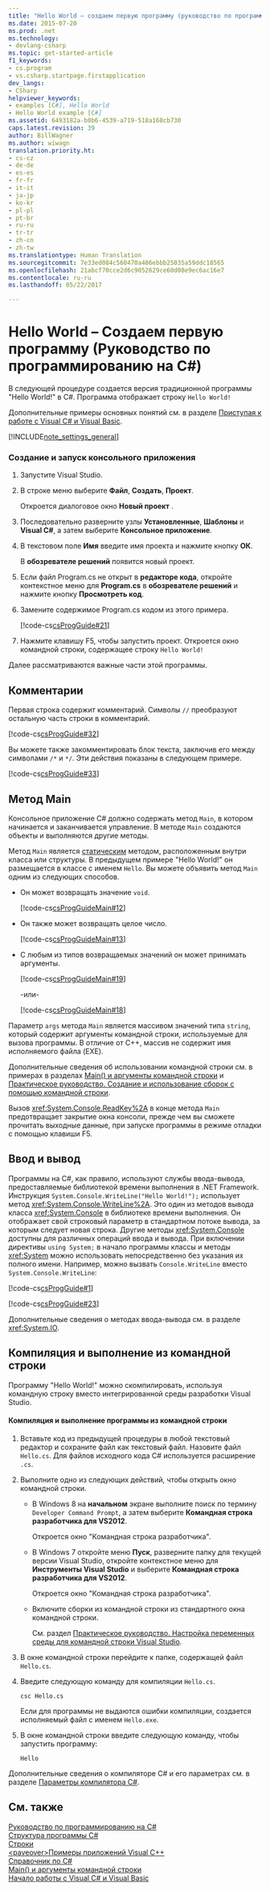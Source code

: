 ```yaml
---
title: "Hello World — создаем первую программу (руководство по программированию на C#) | Документы Майкрософт"
ms.date: 2015-07-20
ms.prod: .net
ms.technology:
- devlang-csharp
ms.topic: get-started-article
f1_keywords:
- cs.program
- vs.csharp.startpage.firstapplication
dev_langs:
- CSharp
helpviewer_keywords:
- examples [C#], Hello World
- Hello World example [C#]
ms.assetid: 6493182a-b0b6-4539-a719-518a168cb730
caps.latest.revision: 39
author: BillWagner
ms.author: wiwagn
translation.priority.ht:
- cs-cz
- de-de
- es-es
- fr-fr
- it-it
- ja-jp
- ko-kr
- pl-pl
- pt-br
- ru-ru
- tr-tr
- zh-cn
- zh-tw
ms.translationtype: Human Translation
ms.sourcegitcommit: 7e33ed084c560470a486ebbb25035a59ddc18565
ms.openlocfilehash: 21abcf70cce2d6c9052629ce60d08e9ec6ac16e7
ms.contentlocale: ru-ru
ms.lasthandoff: 05/22/2017

---
```

# <a name="hello-world----your-first-program-c-programming-guide"></a>Hello World – Создаем первую программу (Руководство по программированию на C#)
В следующей процедуре создается версия традиционной программы "Hello World!" в C#. Программа отображает строку `Hello World!`  
  
 Дополнительные примеры основных понятий см. в разделе [Приступая к работе с Visual C# и Visual Basic](https://docs.microsoft.com/visualstudio/ide/getting-started-with-visual-csharp-and-visual-basic).  
  
[!INCLUDE[note_settings_general](~/includes/note-settings-general-md.md)]  
  
### <a name="to-create-and-run-a-console-application"></a>Создание и запуск консольного приложения  
  
1.  Запустите Visual Studio.  
  
2.  В строке меню выберите **Файл**, **Создать**, **Проект**.  
  
     Откроется диалоговое окно **Новый проект** .  
  
3.  Последовательно разверните узлы **Установленные**, **Шаблоны** и **Visual C#**, а затем выберите **Консольное приложение**.  
  
4.  В текстовом поле **Имя** введите имя проекта и нажмите кнопку **ОК**.  
  
     В **обозревателе решений** появится новый проект.  
  
5.  Если файл Program.cs не открыт в **редакторе кода**, откройте контекстное меню для **Program.cs** в **обозревателе решений** и нажмите кнопку **Просмотреть код**.  
  
6.  Замените содержимое Program.cs кодом из этого примера.  
  
     [!code-cs[csProgGuide#21](../../../csharp/programming-guide/inside-a-program/codesnippet/CSharp/hello-world-your-first-program_1.cs)]  
  
7.  Нажмите клавишу F5, чтобы запустить проект. Откроется окно командной строки, содержащее строку `Hello World!`  
  
 Далее рассматриваются важные части этой программы.  
  
## <a name="comments"></a>Комментарии  
 Первая строка содержит комментарий. Символы `//` преобразуют остальную часть строки в комментарий.  
  
 [!code-cs[csProgGuide#32](../../../csharp/programming-guide/inside-a-program/codesnippet/CSharp/hello-world-your-first-program_2.cs)]  
  
 Вы можете также закомментировать блок текста, заключив его между символами `/*` и `*/`. Эти действия показаны в следующем примере.  
  
 [!code-cs[csProgGuide#33](../../../csharp/programming-guide/inside-a-program/codesnippet/CSharp/hello-world-your-first-program_3.cs)]  
  
## <a name="main-method"></a>Метод Main  
 Консольное приложение C# должно содержать метод `Main`, в котором начинается и заканчивается управление. В методе `Main` создаются объекты и выполняются другие методы.  
  
 Метод `Main` является [статическим](../../../csharp/language-reference/keywords/static.md) методом, расположенным внутри класса или структуры. В предыдущем примере "Hello World!" он размещается в классе с именем `Hello`. Вы можете объявить метод `Main` одним из следующих способов.  
  
-   Он может возвращать значение `void`.  
  
     [!code-cs[csProgGuideMain#12](../../../csharp/programming-guide/inside-a-program/codesnippet/CSharp/hello-world-your-first-program_4.cs)]  
  
-   Он также может возвращать целое число.  
  
     [!code-cs[csProgGuideMain#13](../../../csharp/programming-guide/inside-a-program/codesnippet/CSharp/hello-world-your-first-program_5.cs)]  
  
-   С любым из типов возвращаемых значений он может принимать аргументы.  
  
     [!code-cs[csProgGuideMain#19](../../../csharp/programming-guide/inside-a-program/codesnippet/CSharp/hello-world-your-first-program_6.cs)]  
  
     -или-  
  
     [!code-cs[csProgGuideMain#18](../../../csharp/programming-guide/inside-a-program/codesnippet/CSharp/hello-world-your-first-program_7.cs)]  
  
 Параметр `args` метода `Main` является массивом значений типа `string`, который содержит аргументы командной строки, используемые для вызова программы. В отличие от C++, массив не содержит имя исполняемого файла (EXE).  
  
 Дополнительные сведения об использовании командной строки см. в примерах в разделах [Main() и аргументы командной строки](../../../csharp/programming-guide/main-and-command-args/index.md) и [Практическое руководство. Создание и использование сборок с помощью командной строки](http://msdn.microsoft.com/library/70f65026-3687-4e9c-ab79-c18b97dd8be4).  
  
 Вызов <xref:System.Console.ReadKey%2A> в конце метода `Main` предотвращает закрытие окна консоли, прежде чем вы сможете прочитать выходные данные, при запуске программы в режиме отладки с помощью клавиши F5.  
  
## <a name="input-and-output"></a>Ввод и вывод  
 Программы на C#, как правило, используют службы ввода-вывода, предоставляемые библиотекой времени выполнения в .NET Framework. Инструкция `System.Console.WriteLine("Hello World!");` использует метод <xref:System.Console.WriteLine%2A>. Это один из методов вывода класса <xref:System.Console> в библиотеке времени выполнения. Он отображает свой строковый параметр в стандартном потоке вывода, за которым следует новая строка. Другие методы <xref:System.Console> доступны для различных операций ввода и вывода. При включении директивы `using System;` в начало программы классы и методы <xref:System> можно использовать непосредственно без указания их полного имени. Например, можно вызвать `Console.WriteLine` вместо `System.Console.WriteLine`:  
  
 [!code-cs[csProgGuide#1](../../../csharp/programming-guide/inside-a-program/codesnippet/CSharp/hello-world-your-first-program_8.cs)]  
  
 [!code-cs[csProgGuide#23](../../../csharp/programming-guide/inside-a-program/codesnippet/CSharp/hello-world-your-first-program_9.cs)]  
  
 Дополнительные сведения о методах ввода-вывода см. в разделе <xref:System.IO>.  
  
## <a name="command-line-compilation-and-execution"></a>Компиляция и выполнение из командной строки  
 Программу "Hello World!" можно скомпилировать, используя командную строку вместо интегрированной среды разработки Visual Studio.  
  
#### <a name="to-compile-and-run-from-a-command-prompt"></a>Компиляция и выполнение программы из командной строки  
  
1.  Вставьте код из предыдущей процедуры в любой текстовый редактор и сохраните файл как текстовый файл. Назовите файл `Hello.cs`. Для файлов исходного кода C# используется расширение `.cs`.  
  
2.  Выполните одно из следующих действий, чтобы открыть окно командной строки.  
  
    -   В Windows 8 на **начальном** экране выполните поиск по термину `Developer Command Prompt`, а затем выберите **Командная строка разработчика для VS2012**.  
  
         Откроется окно "Командная строка разработчика".  
  
    -   В Windows 7 откройте меню **Пуск**, разверните папку для текущей версии Visual Studio, откройте контекстное меню для **Инструменты Visual Studio** и выберите **Командная строка разработчика для VS2012**.  
  
         Откроется окно "Командная строка разработчика".  
  
    -   Включите сборки из командной строки из стандартного окна командной строки.  
  
         См. раздел [Практическое руководство. Настройка переменных среды для командной строки Visual Studio](../../../csharp/language-reference/compiler-options/how-to-set-environment-variables-for-the-visual-studio-command-line.md).  
  
3.  В окне командной строки перейдите к папке, содержащей файл `Hello.cs`.  
  
4.  Введите следующую команду для компиляции `Hello.cs`.  
  
     `csc Hello.cs`  
  
     Если для программы не выдаются ошибки компиляции, создается исполняемый файл с именем `Hello.exe`.  
  
5.  В окне командной строки введите следующую команду, чтобы запустить программу:  
  
     `Hello`  
  
 Дополнительные сведения о компиляторе C# и его параметрах см. в разделе [Параметры компилятора C#](../../../csharp/language-reference/compiler-options/index.md).
  
## <a name="see-also"></a>См. также  
 [Руководство по программированию на C#](../../../csharp/programming-guide/index.md)   
 [Структура программы C#](../../../csharp/programming-guide/inside-a-program/index.md)   
 [Строки](../../../csharp/programming-guide/strings/index.md)   
 [\<paveover>Примеры приложений Visual C++](http://msdn.microsoft.com/en-us/9a9d7aaa-51d3-4224-b564-95409b0f3e15)   
 [Справочник по C#](../../../csharp/language-reference/index.md)   
 [Main() и аргументы командной строки](../../../csharp/programming-guide/main-and-command-args/index.md)   
 [Начало работы с Visual C# и Visual Basic](https://docs.microsoft.com/visualstudio/ide/getting-started-with-visual-csharp-and-visual-basic)
